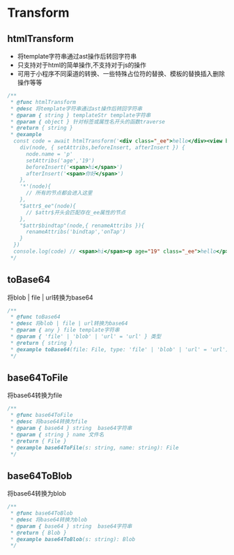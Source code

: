 # Transform
## htmlTransform
- 将template字符串通过ast操作后转回字符串
- 只支持对于html的简单操作,不支持对于js的操作
- 可用于小程序不同渠道的转换、一些特殊占位符的替换、模板的替换插入删除操作等等
```typescript
/**
 * @func htmlTransform
 * @desc 将template字符串通过ast操作后转回字符串
 * @param { string } templateStr template字符串
 * @param { object } 针对标签或属性名开头的函数traverse
 * @return { string } 
 * @example 
  const code = await htmlTransform('<div class="_ee">hello</div><view bindtap="xx"></view>', {
    div(node, { setAttribs,beforeInsert, afterInsert }) {
      node.name = 'p'
      setAttribs('age','19')
      beforeInsert('<span>hi</span>')
      afterInsert('<span>你好</span>')
    },
    '*'(node){
      // 所有的节点都会进入这里
    },
    "$attr$_ee"(node){
      // $attr$开头会匹配存在_ee属性的节点
    },
    "$attr$bindtap"(node,{ renameAttribs }){
      renameAttribs('bindtap','onTap')
    }
  })
  console.log(code) // <span>hi</span><p age="19" class="_ee">hello</p><span>你好</span><view onTap="xx"></view>
 */
```

## toBase64
将blob | file | url转换为base64
```typescript
/**
 * @func toBase64
 * @desc 将blob | file | url转换为base64
 * @param { any } file template字符串
 * @param { 'file' | 'blob' | 'url' = 'url' } 类型
 * @return { string } 
 * @example toBase64(file: File, type: 'file' | 'blob' | 'url' = 'url'): string
 */
```

## base64ToFile
将base64转换为file
```typescript
/**
 * @func base64ToFile
 * @desc 将base64转换为file
 * @param { base64 } string  base64字符串
 * @param { string } name 文件名
 * @return { File } 
 * @example base64ToFile(s: string, name: string): File
 */
```
## base64ToBlob
将base64转换为blob
```typescript
/**
 * @func base64ToBlob
 * @desc 将base64转换为blob
 * @param { base64 } string  base64字符串
 * @return { Blob } 
 * @example base64ToBlob(s: string): Blob
 */
```

